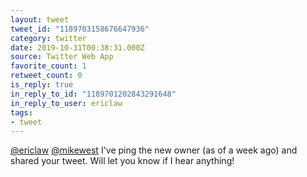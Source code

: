 ```yaml
---
layout: tweet
tweet_id: "1189703158676647936"
category: twitter
date: 2019-10-31T00:38:31.000Z
source: Twitter Web App
favorite_count: 1
retweet_count: 0
is_reply: true
in_reply_to_id: "1189701202843291648"
in_reply_to_user: ericlaw
tags:
- tweet
---
```


[@ericlaw](https://twitter.com/@ericlaw) [@mikewest](https://twitter.com/@mikewest) I've ping the new owner (as of a week ago) and shared your tweet. Will let you know if I hear anything!

